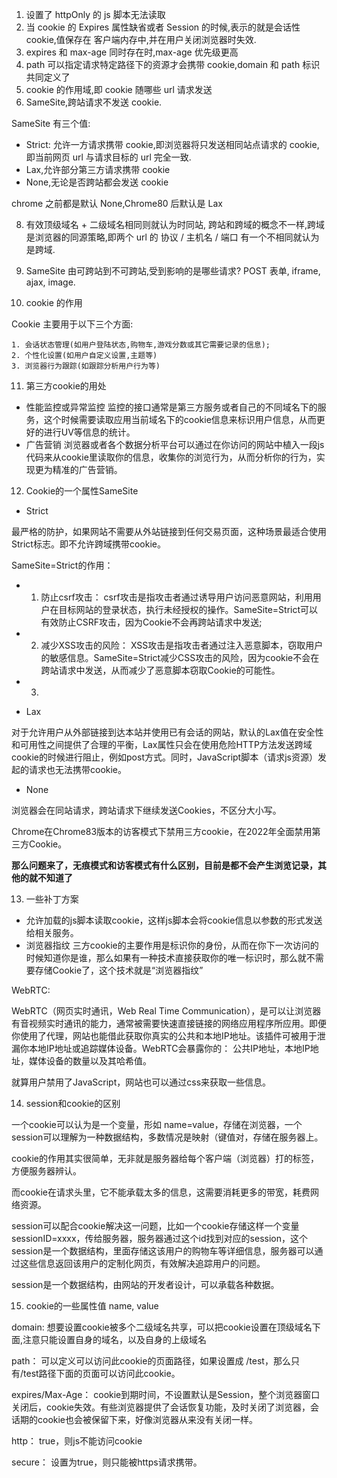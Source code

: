 1. 设置了 httpOnly 的 js 脚本无法读取
2. 当 cookie 的 Expires 属性缺省或者 Session 的时候,表示的就是会话性 cookie,值保存在 客户端内存中,并在用户关闭浏览器时失效.
4. expires 和 max-age 同时存在时,max-age 优先级更高
5. path 可以指定请求特定路径下的资源才会携带 cookie,domain 和 path 标识共同定义了
6. cookie 的作用域,即 cookie 随哪些 url 请求发送
7. SameSite,跨站请求不发送 cookie.

SameSite 有三个值:

- Strict: 允许一方请求携带 cookie,即浏览器将只发送相同站点请求的 cookie,即当前网页 url 与请求目标的 url 完全一致.
- Lax,允许部分第三方请求携带 cookie
- None,无论是否跨站都会发送 cookie

chrome 之前都是默认 None,Chrome80 后默认是 Lax

8. 有效顶级域名 + 二级域名相同则就认为时同站, 跨站和跨域的概念不一样,跨域是浏览器的同源策略,即两个 url 的 协议 / 主机名 / 端口 有一个不相同就认为是跨域.

9. SameSite 由可跨站到不可跨站,受到影响的是哪些请求? POST 表单, iframe, ajax, image.

10. cookie 的作用

Cookie 主要用于以下三个方面:

    1. 会话状态管理(如用户登陆状态,购物车,游戏分数或其它需要记录的信息);
    2. 个性化设置(如用户自定义设置,主题等)
    3. 浏览器行为跟踪(如跟踪分析用户行为等)


11. 第三方cookie的用处

- 性能监控或异常监控
监控的接口通常是第三方服务或者自己的不同域名下的服务，这个时候需要读取应用当前域名下的cookie信息来标识用户信息，从而更好的进行UV等信息的统计。
- 广告营销
浏览器或者各个数据分析平台可以通过在你访问的网站中植入一段js代码来从cookie里读取你的信息，收集你的浏览行为，从而分析你的行为，实现更为精准的广告营销。

12. Cookie的一个属性SameSite

- Strict

最严格的防护，如果网站不需要从外站链接到任何交易页面，这种场景最适合使用Strict标志。即不允许跨域携带cookie。

SameSite=Strict的作用：
  - 1. 防止csrf攻击：
  csrf攻击是指攻击者通过诱导用户访问恶意网站，利用用户在目标网站的登录状态，执行未经授权的操作。SameSite=Strict可以有效防止CSRF攻击，因为Cookie不会再跨站请求中发送;
  - 2. 减少XSS攻击的风险：
  XSS攻击是指攻击者通过注入恶意脚本，窃取用户的敏感信息。SameSite=Strict减少CSS攻击的风险，因为cookie不会在跨站请求中发送，从而减少了恶意脚本窃取Cookie的可能性。
  - 3. 

- Lax

对于允许用户从外部链接到达本站并使用已有会话的网站，默认的Lax值在安全性和可用性之间提供了合理的平衡，Lax属性只会在使用危险HTTP方法发送跨域cookie的时候进行阻止，例如post方式。同时，JavaScript脚本（请求js资源）发起的请求也无法携带cookie。

- None

浏览器会在同站请求，跨站请求下继续发送Cookies，不区分大小写。

Chrome在Chrome83版本的访客模式下禁用三方cookie，在2022年全面禁用第三方Cookie。

**那么问题来了，无痕模式和访客模式有什么区别，目前是都不会产生浏览记录，其他的就不知道了**

13. 一些补丁方案

- 允许加载的js脚本读取cookie，这样js脚本会将cookie信息以参数的形式发送给相关服务。
- 浏览器指纹
三方cookie的主要作用是标识你的身份，从而在你下一次访问的时候知道你是谁，那么如果有一种技术直接获取你的唯一标识时，那么就不需要存储Cookie了，这个技术就是“浏览器指纹”

WebRTC:

WebRTC（网页实时通讯，Web Real Time Communication），是可以让浏览器有音视频实时通讯的能力，通常被需要快速直接链接的网络应用程序所应用。即便你使用了代理，网站也能借此获取你真实的公共和本地IP地址。该插件可被用于泄漏你本地IP地址或追踪媒体设备。WebRTC会暴露你的： 公共IP地址，本地IP地址，媒体设备的数量以及其哈希值。

就算用户禁用了JavaScript，网站也可以通过css来获取一些信息。

14. session和cookie的区别

一个cookie可以认为是一个变量，形如 name=value，存储在浏览器，一个session可以理解为一种数据结构，多数情况是映射（键值对，存储在服务器上。

cookie的作用其实很简单，无非就是服务器给每个客户端（浏览器）打的标签，方便服务器辨认。

而cookie在请求头里，它不能承载太多的信息，这需要消耗更多的带宽，耗费网络资源。

session可以配合cookie解决这一问题，比如一个cookie存储这样一个变量sessionID=xxxx，传给服务器，服务器通过这个id找到对应的session，这个session是一个数据结构，里面存储这该用户的购物车等详细信息，服务器可以通过这些信息返回该用户的定制化网页，有效解决追踪用户的问题。

session是一个数据结构，由网站的开发者设计，可以承载各种数据。

15. cookie的一些属性值
name, value

domain: 想要设置cookie被多个二级域名共享，可以把cookie设置在顶级域名下面,注意只能设置自身的域名，以及自身的上级域名

path： 可以定义可以访问此cookie的页面路径，如果设置成 /test，那么只有/test路径下面的页面可以访问此cookie。

expires/Max-Age： cookie到期时间，不设置默认是Session，整个浏览器窗口关闭后，cookie失效。有些浏览器提供了会话恢复功能，及时关闭了浏览器，会话期的cookie也会被保留下来，好像浏览器从来没有关闭一样。

http： true，则js不能访问cookie

secure： 设置为true，则只能被https请求携带。






